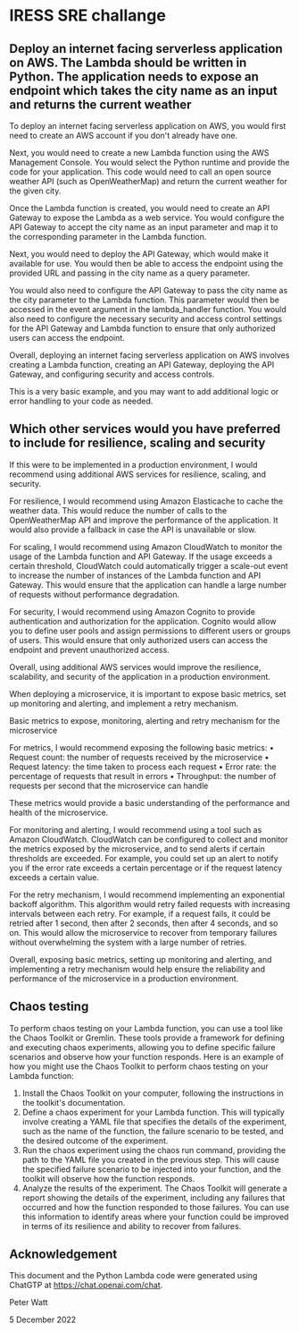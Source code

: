 # IRESS SRE challange
## Deploy an internet facing serverless application on AWS. The Lambda should be written in Python. The application needs to expose an endpoint which takes the city name as an input and returns the current weather

To deploy an internet facing serverless application on AWS, you would first need to create an AWS account if you don't already have one.

Next, you would need to create a new Lambda function using the AWS Management Console. You would select the Python runtime and provide the code for your application. This code would need to call an open source weather API (such as OpenWeatherMap) and return the current weather for the given city.

Once the Lambda function is created, you would need to create an API Gateway to expose the Lambda as a web service. You would configure the API Gateway to accept the city name as an input parameter and map it to the corresponding parameter in the Lambda function.

Next, you would need to deploy the API Gateway, which would make it available for use. You would then be able to access the endpoint using the provided URL and passing in the city name as a query parameter.

You would also need to configure the API Gateway to pass the city name as the city parameter to the Lambda function. This parameter would then be accessed in the event argument in the lambda_handler function.
You would also need to configure the necessary security and access control settings for the API Gateway and Lambda function to ensure that only authorized users can access the endpoint.

Overall, deploying an internet facing serverless application on AWS involves creating a Lambda function, creating an API Gateway, deploying the API Gateway, and configuring security and access controls.


This is a very basic example, and you may want to add additional logic or error handling to your code as needed.

## Which other services would you have preferred to include for resilience, scaling and security

If this were to be implemented in a production environment, I would recommend using additional AWS services for resilience, scaling, and security.

For resilience, I would recommend using Amazon Elasticache to cache the weather data. This would reduce the number of calls to the OpenWeatherMap API and improve the performance of the application. It would also provide a fallback in case the API is unavailable or slow.

For scaling, I would recommend using Amazon CloudWatch to monitor the usage of the Lambda function and API Gateway. If the usage exceeds a certain threshold, CloudWatch could automatically trigger a scale-out event to increase the number of instances of the Lambda function and API Gateway. This would ensure that the application can handle a large number of requests without performance degradation.

For security, I would recommend using Amazon Cognito to provide authentication and authorization for the application. Cognito would allow you to define user pools and assign permissions to different users or groups of users. This would ensure that only authorized users can access the endpoint and prevent unauthorized access.

Overall, using additional AWS services would improve the resilience, scalability, and security of the application in a production environment.

When deploying a microservice, it is important to expose basic metrics, set up monitoring and alerting, and implement a retry mechanism.

Basic metrics to expose, monitoring, alerting and retry mechanism for the microservice

For metrics, I would recommend exposing the following basic metrics:
•	Request count: the number of requests received by the microservice
•	Request latency: the time taken to process each request
•	Error rate: the percentage of requests that result in errors
•	Throughput: the number of requests per second that the microservice can handle

These metrics would provide a basic understanding of the performance and health of the microservice.

For monitoring and alerting, I would recommend using a tool such as Amazon CloudWatch. CloudWatch can be configured to collect and monitor the metrics exposed by the microservice, and to send alerts if certain thresholds are exceeded. For example, you could set up an alert to notify you if the error rate exceeds a certain percentage or if the request latency exceeds a certain value.

For the retry mechanism, I would recommend implementing an exponential backoff algorithm. This algorithm would retry failed requests with increasing intervals between each retry. For example, if a request fails, it could be retried after 1 second, then after 2 seconds, then after 4 seconds, and so on. This would allow the microservice to recover from temporary failures without overwhelming the system with a large number of retries.

Overall, exposing basic metrics, setting up monitoring and alerting, and implementing a retry mechanism would help ensure the reliability and performance of the microservice in a production environment.
## Chaos testing
To perform chaos testing on your Lambda function, you can use a tool like the Chaos Toolkit or Gremlin. These tools provide a framework for defining and executing chaos experiments, allowing you to define specific failure scenarios and observe how your function responds.
Here is an example of how you might use the Chaos Toolkit to perform chaos testing on your Lambda function:
1.	Install the Chaos Toolkit on your computer, following the instructions in the toolkit's documentation.
2.	Define a chaos experiment for your Lambda function. This will typically involve creating a YAML file that specifies the details of the experiment, such as the name of the function, the failure scenario to be tested, and the desired outcome of the experiment.
3.	Run the chaos experiment using the chaos run command, providing the path to the YAML file you created in the previous step. This will cause the specified failure scenario to be injected into your function, and the toolkit will observe how the function responds.
4.	Analyze the results of the experiment. The Chaos Toolkit will generate a report showing the details of the experiment, including any failures that occurred and how the function responded to those failures. You can use this information to identify areas where your function could be improved in terms of its resilience and ability to recover from failures.

## Acknowledgement
This document and the Python Lambda code were generated using ChatGTP at https://chat.openai.com/chat.

Peter Watt

5 December 2022


